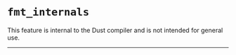 # `fmt_internals`

This feature is internal to the Dust compiler and is not intended for general use.

------------------------
